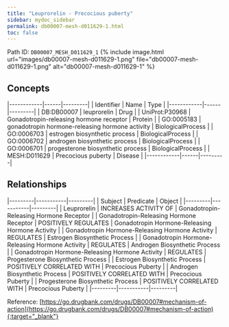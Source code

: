 ```yaml
---
title: "Leuprorelin - Precocious puberty"
sidebar: mydoc_sidebar
permalink: db00007-mesh-d011629-1.html
toc: false 
---
```



Path ID: `DB00007_MESH_D011629_1`
{% include image.html url="images/db00007-mesh-d011629-1.png" file="db00007-mesh-d011629-1.png" alt="db00007-mesh-d011629-1" %}

## Concepts

|------------|------|---------|
| Identifier | Name | Type    |
|------------|------|---------|
| DB:DB00007 | leuprorelin | Drug |
| UniProt:P30968 | Gonadotropin-releasing hormone receptor | Protein |
| GO:0005183 | gonadotropin hormone-releasing hormone activity | BiologicalProcess |
| GO:0006703 | estrogen biosynthetic process | BiologicalProcess |
| GO:0006702 | androgen biosynthetic process | BiologicalProcess |
| GO:0006701 | progesterone biosynthetic process | BiologicalProcess |
| MESH:D011629 | Precocious puberty | Disease |
|------------|------|---------|

## Relationships

|---------|-----------|---------|
| Subject | Predicate | Object  |
|---------|-----------|---------|
| Leuprorelin | INCREASES ACTIVITY OF | Gonadotropin-Releasing Hormone Receptor |
| Gonadotropin-Releasing Hormone Receptor | POSITIVELY REGULATES | Gonadotropin Hormone-Releasing Hormone Activity |
| Gonadotropin Hormone-Releasing Hormone Activity | REGULATES | Estrogen Biosynthetic Process |
| Gonadotropin Hormone-Releasing Hormone Activity | REGULATES | Androgen Biosynthetic Process |
| Gonadotropin Hormone-Releasing Hormone Activity | REGULATES | Progesterone Biosynthetic Process |
| Estrogen Biosynthetic Process | POSITIVELY CORRELATED WITH | Precocious Puberty |
| Androgen Biosynthetic Process | POSITIVELY CORRELATED WITH | Precocious Puberty |
| Progesterone Biosynthetic Process | POSITIVELY CORRELATED WITH | Precocious Puberty |
|---------|-----------|---------|

Reference: [https://go.drugbank.com/drugs/DB00007#mechanism-of-action](https://go.drugbank.com/drugs/DB00007#mechanism-of-action){:target="_blank"}